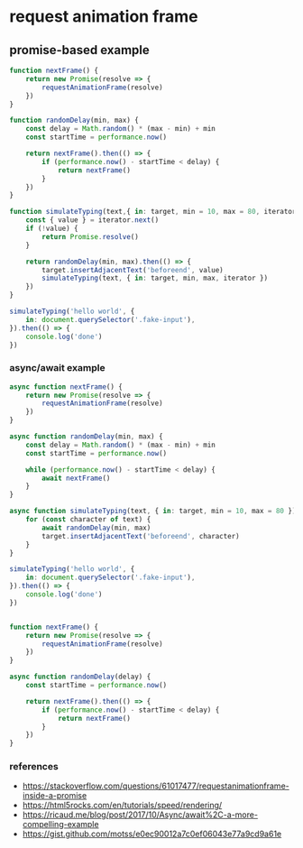 # request animation frame

## promise-based example

```javascript
function nextFrame() {
    return new Promise(resolve => {
        requestAnimationFrame(resolve)
    })
}

function randomDelay(min, max) {
    const delay = Math.random() * (max - min) + min
    const startTime = performance.now()

    return nextFrame().then(() => {
        if (performance.now() - startTime < delay) {
            return nextFrame()
        }
    })
}

function simulateTyping(text,{ in: target, min = 10, max = 80, iterator = text[Symbol.iterator]() }) {
    const { value } = iterator.next()
    if (!value) {
        return Promise.resolve()
    }

    return randomDelay(min, max).then(() => {
        target.insertAdjacentText('beforeend', value)
        simulateTyping(text, { in: target, min, max, iterator })
    })
}

simulateTyping('hello world', {
    in: document.querySelector('.fake-input'),
}).then(() => {
    console.log('done')
})

```

### async/await example
```javascript
async function nextFrame() {
    return new Promise(resolve => {
        requestAnimationFrame(resolve)
    })
}

async function randomDelay(min, max) {
    const delay = Math.random() * (max - min) + min
    const startTime = performance.now()

    while (performance.now() - startTime < delay) {
        await nextFrame()
    }
}

async function simulateTyping(text, { in: target, min = 10, max = 80 }) {
    for (const character of text) {
        await randomDelay(min, max)
        target.insertAdjacentText('beforeend', character)
    }
}

simulateTyping('hello world', {
    in: document.querySelector('.fake-input'),
}).then(() => {
    console.log('done')
})

```

```javascript

function nextFrame() {
    return new Promise(resolve => {
        requestAnimationFrame(resolve)
    })
}

async function randomDelay(delay) {
    const startTime = performance.now()

    return nextFrame().then(() => {
        if (performance.now() - startTime < delay) {
            return nextFrame()
        }
    })
}

```

### references

- https://stackoverflow.com/questions/61017477/requestanimationframe-inside-a-promise
- https://html5rocks.com/en/tutorials/speed/rendering/
- https://ricaud.me/blog/post/2017/10/Async/await%2C-a-more-compelling-example
- https://gist.github.com/motss/e0ec90012a7c0ef06043e77a9cd9a61e